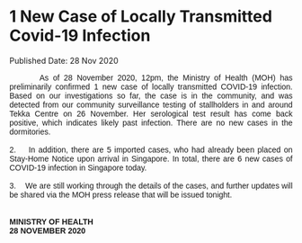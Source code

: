 <html>
    <meta http-equiv="Content-Type" content="text/html; charset=utf-8"/>
    <meta charset="utf-8"/>
    <title>1 New Case of Locally Transmitted Covid-19 Infection</title>
    <body><h1>1 New Case of Locally Transmitted Covid-19 Infection</h1>
    <p>Published Date: 28 Nov 2020</p> <p style="text-align: justify;"><span style="font-family: Arial;"><span style="font-size: 14px;">&nbsp; &nbsp; &nbsp; &nbsp;As of 28 November 2020, 12pm, the Ministry of Health (MOH) has preliminarily confirmed 1 new case of locally transmitted COVID-19 infection. Based on our investigations so far, the case is in the community, and was detected from our community surveillance testing of stallholders in and around Tekka Centre on 26 November. Her serological test result has come back positive, which indicates likely past infection. There are no new cases in the dormitories.&nbsp;&nbsp;<br><br>2.&nbsp; &nbsp; In addition, there are 5 imported cases, who had already been placed on Stay-Home Notice upon arrival in Singapore. In total, there are 6 new cases of COVID-19 infection in Singapore today.&nbsp;<br><br>3.&nbsp; &nbsp; We are still working through the details of the cases, and further updates will be shared via the MOH press release that will be issued tonight.&nbsp;<br><br><br><strong>MINISTRY OF HEALTH<br>28 NOVEMBER 2020</strong></span></span></p></body>
</html>